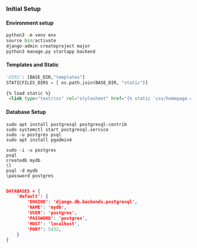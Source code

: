 ### Initial Setup

#### Environment setup
```python
python3 -m venv env
source bin/activate
django-admin createproject major
python3 manage.py startapp backend
```
#### Templates and Static
```python
'DIRS': [BASE_DIR,"templates"]
STATICFILES_DIRS = [ os.path.join(BASE_DIR, "static")]
```

```html
{% load static %}
 <link type="text/css" rel="stylesheet" href="{% static 'css/homepage.css' %}">
```

#### Database Setup


```shell
sudo apt install postgresql postgresql-contrib
sudo systemctl start postgresql.service
sudo -u postgres psql
sudo apt install pgadmin4

```


```shell
sudo -i -u postgres
psql
createdb mydb
\l
psql -d mydb
\password postgres


```

```json
DATABASES = {
    'default': {
        'ENGINE': 'django.db.backends.postgresql',
        'NAME': 'mydb', 
        'USER': 'postgres', 
        'PASSWORD': 'postgres',
        'HOST': 'localhost', 
        'PORT': 5432,
    }
}

```